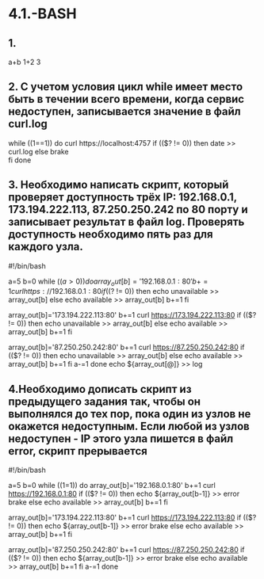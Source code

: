# 4.1.-BASH

## 1.

a+b
1+2
3

## 2. С учетом условия цикл while имеет место быть в течении всего времени, когда сервис недоступен, записывается значение в файл curl.log

while ((1==1))
do
curl https://localhost:4757
if (($? != 0))
  then
    date >> curl.log
  else
    brake  
fi
done

## 3. Необходимо написать скрипт, который проверяет доступность трёх IP: 192.168.0.1, 173.194.222.113, 87.250.250.242 по 80 порту и записывает результат в файл log. Проверять доступность необходимо пять раз для каждого узла.

#!/bin/bash

a=5
b=0
while (($a > 0))
do
  array_out[b]='192.168.0.1:80'
  b+=1
  curl https://192.168.0.1:80
  if (($? != 0))
    then
    echo unavailable >> array_out[b]
    else
    echo available >> array_out[b]
    b+=1
  fi
  
  array_out[b]='173.194.222.113:80'
  b+=1
  curl https://173.194.222.113:80
  if (($? != 0))
   then
    echo unavailable >> array_out[b]
    else
    echo available >> array_out[b]
  b+=1
  fi
  
  array_out[b]='87.250.250.242:80'
  b+=1
  curl https://87.250.250.242:80
  if (($? != 0))
    then
    echo unavailable >> array_out[b]
    else
    echo available >> array_out[b]
  b+=1
  fi
 a-=1
done
echo ${array_out[@]} >> log

## 4.Необходимо дописать скрипт из предыдущего задания так, чтобы он выполнялся до тех пор, пока один из узлов не окажется недоступным. Если любой из узлов недоступен - IP этого узла пишется в файл error, скрипт прерывается

#!/bin/bash

a=5
b=0
while ((1=1))
do
  array_out[b]='192.168.0.1:80'
  b+=1
  curl https://192.168.0.1:80
  if (($? != 0))
    then
    echo ${array_out[b-1]} >> error
    brake
    else
    echo available >> array_out[b]
    b+=1
  fi
  
  array_out[b]='173.194.222.113:80'
  b+=1
  curl https://173.194.222.113:80
  if (($? != 0))
   then
    echo ${array_out[b-1]} >> error
    brake
    else
    echo available >> array_out[b]
  b+=1
  fi
  
  array_out[b]='87.250.250.242:80'
  b+=1
  curl https://87.250.250.242:80
  if (($? != 0))
    then
    echo ${array_out[b-1]} >> error
    brake
    else
    echo available >> array_out[b]
  b+=1
  fi
 a-=1
done

